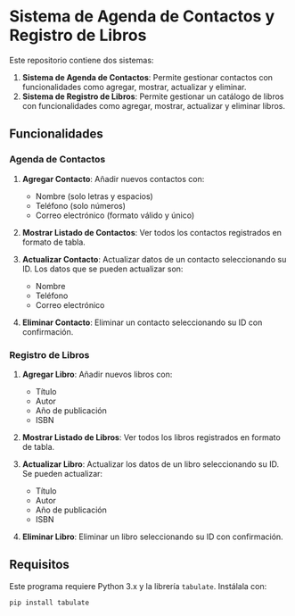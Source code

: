 # Sistema de Agenda de Contactos y Registro de Libros

Este repositorio contiene dos sistemas:
1. **Sistema de Agenda de Contactos**: Permite gestionar contactos con funcionalidades como agregar, mostrar, actualizar y eliminar.
2. **Sistema de Registro de Libros**: Permite gestionar un catálogo de libros con funcionalidades como agregar, mostrar, actualizar y eliminar libros.

## Funcionalidades

### Agenda de Contactos

1. **Agregar Contacto**: Añadir nuevos contactos con:
   - Nombre (solo letras y espacios)
   - Teléfono (solo números)
   - Correo electrónico (formato válido y único)

2. **Mostrar Listado de Contactos**: Ver todos los contactos registrados en formato de tabla.

3. **Actualizar Contacto**: Actualizar datos de un contacto seleccionando su ID. Los datos que se pueden actualizar son:
   - Nombre
   - Teléfono
   - Correo electrónico

4. **Eliminar Contacto**: Eliminar un contacto seleccionando su ID con confirmación.

### Registro de Libros

1. **Agregar Libro**: Añadir nuevos libros con:
   - Título
   - Autor
   - Año de publicación
   - ISBN

2. **Mostrar Listado de Libros**: Ver todos los libros registrados en formato de tabla.

3. **Actualizar Libro**: Actualizar los datos de un libro seleccionando su ID. Se pueden actualizar:
   - Título
   - Autor
   - Año de publicación
   - ISBN

4. **Eliminar Libro**: Eliminar un libro seleccionando su ID con confirmación.

## Requisitos

Este programa requiere Python 3.x y la librería `tabulate`. Instálala con:

```bash
pip install tabulate
